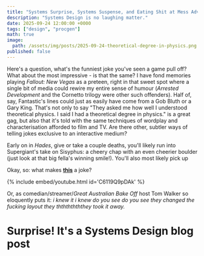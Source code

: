 ```yaml
---
title: "Systems Surprise, Systems Suspense, and Eating Shit at Mess Adventures 2"
description: "Systems Design is no laughing matter."
date: 2025-09-24 12:00:00 +0000
tags: ["design", "procgen"]
math: true
image:
  path: /assets/img/posts/2025-09-24-theoretical-degree-in-physics.png
published: false
---
```


Here's a question, what's the funniest joke you've seen a game pull off? What about the most impressive - is that the same? I have fond memories playing *Fallout: New Vegas* as a preteen, right in that sweet spot where a single bit of media could rewire my entire sense of humour (*Arrested Development* and the Cornetto trilogy were other such offenders). Half of, say, Fantastic's lines could just as easily have come from a Gob Bluth or a Gary King. That's not only to say "They asked me how well I understood theoretical physics. I said I had a theoretical degree in physics." is a great gag, but also that it's told with the same techniques of wordplay and characterisation afforded to film and TV. Are there other, subtler ways of telling jokes exclusive to an interactive medium?

Early on in *Hades*, give or take a couple deaths, you'll likely run into Supergiant's take on Sisyphus: a cheery chap with an even cheerier boulder (just look at that big fella's winning smile!). You'll also most likely pick up 

Okay, so: what makes <a href="https://youtu.be/C6119Q9pDAk?t=478"><strong>this</strong></a> a joke?

{% include embed/youtube.html id='C6119Q9pDAk' %}

Or, as comedian/streamer/*Great Australian Bake Off* host Tom Walker so eloquently puts it: *i knew it i knew do you see do you see they changed the fucking layout they ththththththey took it away.*

# Surprise! It's a Systems Design blog post 